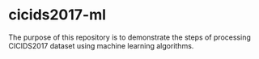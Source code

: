 # cicids2017-ml
The purpose of this repository is to demonstrate the steps of processing CICIDS2017 dataset using machine learning algorithms.
